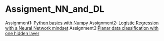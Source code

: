 # Assigment_NN_and_DL
Assignment1: [Python basics with Numpy](A1_Python_Basics_with_Numpy.ipynb)
Assignment2: [Logistic Regression with a Neural Network mindset](A2_Logistic_Regression_with_a_Neural_Network_mindset.ipynb)
Assignment3:[Planar data classification with one hidden layer](A3_Planar_data_classification_with_one_hidden_layer.ipynb)
